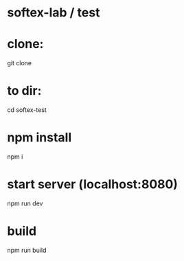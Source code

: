 # softex-lab / test


# clone:

git clone 

# to dir:

cd softex-test

# npm install
npm i

# start server (localhost:8080)
npm run dev

# build
npm run build


